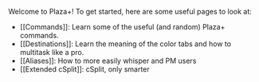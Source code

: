 Welcome to Plaza+! To get started, here are some useful pages to look at:

* [[Commands]]: Learn some of the useful (and random) Plaza+ commands.  
* [[Destinations]]: Learn the meaning of the color tabs and how to multitask like a pro.
* [[Aliases]]: How to more easily whisper and PM users
* [[Extended cSplit]]: cSplit, only smarter